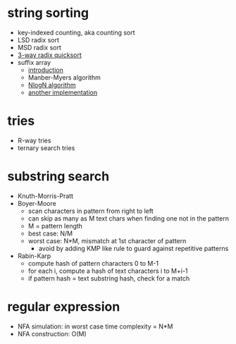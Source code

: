 # string sorting
- key-indexed counting, aka counting sort
- LSD radix sort
- MSD radix sort
- [3-way radix quicksort](https://en.wikipedia.org/wiki/Multi-key_quicksort)
- suffix array
  - [introduction](https://www.geeksforgeeks.org/suffix-array-set-1-introduction/)
  - Manber-Myers algorithm
  - [NlogN algorithm](https://www.geeksforgeeks.org/suffix-array-set-2-a-nlognlogn-algorithm/)
  - [another implementation](http://apps.topcoder.com/forums/?module=RevisionHistory&messageID=1171511)

# tries
- R-way tries
- ternary search tries

# substring search
- Knuth-Morris-Pratt
- Boyer-Moore
  - scan characters in pattern from right to left
  - can skip as many as M text chars when finding one not in the pattern
  - M = pattern length
  - best case: N/M
  - worst case: N\*M, mismatch at 1st character of pattern
    - avoid by adding KMP like rule to guard against repetitive patterns
- Rabin-Karp
  - compute hash of pattern characters 0 to M-1
  - for each i, compute a hash of text characters i to M+i-1
  - if pattern hash = text substring hash, check for a match

# regular expression
- NFA simulation: in worst case time complexity = N\*M
- NFA construction: O(M)
